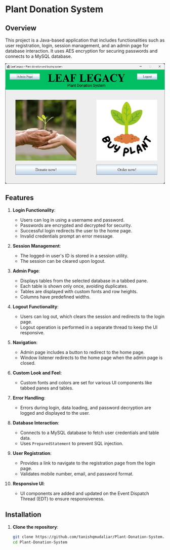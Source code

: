 # Plant Donation System

## Overview
This project is a Java-based application that includes functionalities such as user registration, login, session management, and an admin page for database interaction. It uses AES encryption for securing passwords and connects to a MySQL database.

![Project Overview](./src/Assets/home%20screen.png)

## Features
1. **Login Functionality**:
    - Users can log in using a username and password.
    - Passwords are encrypted and decrypted for security.
    - Successful login redirects the user to the home page.
    - Invalid credentials prompt an error message.

2. **Session Management**:
    - The logged-in user's ID is stored in a session utility.
    - The session can be cleared upon logout.

3. **Admin Page**:
    - Displays tables from the selected database in a tabbed pane.
    - Each table is shown only once, avoiding duplicates.
    - Tables are displayed with custom fonts and row heights.
    - Columns have predefined widths.

4. **Logout Functionality**:
    - Users can log out, which clears the session and redirects to the login page.
    - Logout operation is performed in a separate thread to keep the UI responsive.

5. **Navigation**:
    - Admin page includes a button to redirect to the home page.
    - Window listener redirects to the home page when the admin page is closed.

6. **Custom Look and Feel**:
    - Custom fonts and colors are set for various UI components like tabbed panes and tables.

7. **Error Handling**:
    - Errors during login, data loading, and password decryption are logged and displayed to the user.

8. **Database Interaction**:
    - Connects to a MySQL database to fetch user credentials and table data.
    - Uses `PreparedStatement` to prevent SQL injection.

9. **User Registration**:
    - Provides a link to navigate to the registration page from the login page.
    - Validates mobile number, email, and password format.

10. **Responsive UI**:
    - UI components are added and updated on the Event Dispatch Thread (EDT) to ensure responsiveness.

## Installation
1. **Clone the repository**:
   ```sh
   git clone https://github.com/tanishqmudaliar/Plant-Donation-System.git
   cd Plant-Donation-System
   ```